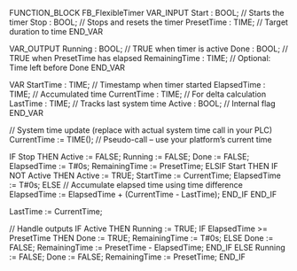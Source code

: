 FUNCTION_BLOCK FB_FlexibleTimer
VAR_INPUT
    Start      : BOOL;     // Starts the timer
    Stop       : BOOL;     // Stops and resets the timer
    PresetTime : TIME;     // Target duration to time
END_VAR

VAR_OUTPUT
    Running       : BOOL;  // TRUE when timer is active
    Done          : BOOL;  // TRUE when PresetTime has elapsed
    RemainingTime : TIME;  // Optional: Time left before Done
END_VAR

VAR
    StartTime   : TIME;    // Timestamp when timer started
    ElapsedTime : TIME;    // Accumulated time
    CurrentTime : TIME;    // For delta calculation
    LastTime    : TIME;    // Tracks last system time
    Active      : BOOL;    // Internal flag
END_VAR

// System time update (replace with actual system time call in your PLC)
CurrentTime := TIME(); // Pseudo-call – use your platform’s current time

IF Stop THEN
    Active := FALSE;
    Running := FALSE;
    Done := FALSE;
    ElapsedTime := T#0s;
    RemainingTime := PresetTime;
ELSIF Start THEN
    IF NOT Active THEN
        Active := TRUE;
        StartTime := CurrentTime;
        ElapsedTime := T#0s;
    ELSE
        // Accumulate elapsed time using time difference
        ElapsedTime := ElapsedTime + (CurrentTime - LastTime);
    END_IF
END_IF

LastTime := CurrentTime;

// Handle outputs
IF Active THEN
    Running := TRUE;
    IF ElapsedTime >= PresetTime THEN
        Done := TRUE;
        RemainingTime := T#0s;
    ELSE
        Done := FALSE;
        RemainingTime := PresetTime - ElapsedTime;
    END_IF
ELSE
    Running := FALSE;
    Done := FALSE;
    RemainingTime := PresetTime;
END_IF
